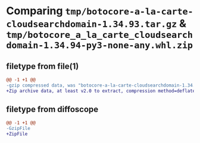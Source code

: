 # Comparing `tmp/botocore-a-la-carte-cloudsearchdomain-1.34.93.tar.gz` & `tmp/botocore_a_la_carte_cloudsearchdomain-1.34.94-py3-none-any.whl.zip`

## filetype from file(1)

```diff
@@ -1 +1 @@
-gzip compressed data, was "botocore-a-la-carte-cloudsearchdomain-1.34.93.tar", last modified: Sat Apr 27 01:00:44 2024, max compression
+Zip archive data, at least v2.0 to extract, compression method=deflate
```

## filetype from diffoscope

```diff
@@ -1 +1 @@
-GzipFile
+ZipFile
```

